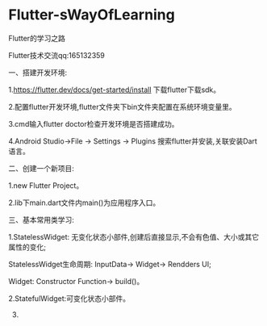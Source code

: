 # Flutter-sWayOfLearning
Flutter的学习之路

Flutter技术交流qq:165132359

一、搭建开发环境:

  1.https://flutter.dev/docs/get-started/install 下载flutter下载sdk。
  
  2.配置flutter开发环境,flutter文件夹下bin文件夹配置在系统环境变量里。
  
  3.cmd输入flutter doctor检查开发环境是否搭建成功。
  
  4.Android Studio->File -> Settings -> Plugins 搜索flutter并安装,关联安装Dart语言。
  
二、创建一个新项目:

  1.new Flutter Project。
  
  2.lib下main.dart文件内main()为应用程序入口。
  
三、基本常用类学习:

  1.StatelessWidget: 无变化状态小部件,创建后直接显示,不会有色值、大小或其它属性的变化;
  
  StatelessWidget生命周期: InputData-> Widget-> Rendders UI;
  
  Widget: Constructor Function-> build()。
  
  2.StatefulWidget:可变化状态小部件。
  
  3.
  

